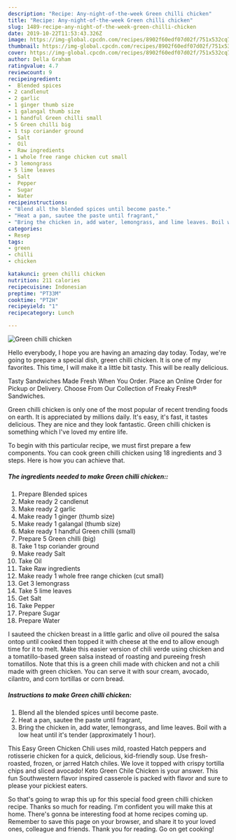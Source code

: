 ```yaml
---
description: "Recipe: Any-night-of-the-week Green chilli chicken"
title: "Recipe: Any-night-of-the-week Green chilli chicken"
slug: 1489-recipe-any-night-of-the-week-green-chilli-chicken
date: 2019-10-22T11:53:43.326Z
image: https://img-global.cpcdn.com/recipes/8902f60edf07d02f/751x532cq70/green-chilli-chicken-recipe-main-photo.jpg
thumbnail: https://img-global.cpcdn.com/recipes/8902f60edf07d02f/751x532cq70/green-chilli-chicken-recipe-main-photo.jpg
cover: https://img-global.cpcdn.com/recipes/8902f60edf07d02f/751x532cq70/green-chilli-chicken-recipe-main-photo.jpg
author: Della Graham
ratingvalue: 4.7
reviewcount: 9
recipeingredient:
-  Blended spices
- 2 candlenut
- 2 garlic
- 1 ginger thumb size
- 1 galangal thumb size
- 1 handful Green chilli small
- 5 Green chilli big
- 1 tsp coriander ground
-  Salt
-  Oil
-  Raw ingredients
- 1 whole free range chicken cut small
- 3 lemongrass
- 5 lime leaves
-  Salt
-  Pepper
-  Sugar
-  Water
recipeinstructions:
- "Blend all the blended spices until become paste."
- "Heat a pan, sautee the paste until fragrant,"
- "Bring the chicken in, add water, lemongrass, and lime leaves. Boil with a low heat until it&#39;s tender (approximately 1 hour)."
categories:
- Resep
tags:
- green
- chilli
- chicken

katakunci: green chilli chicken
nutrition: 211 calories
recipecuisine: Indonesian
preptime: "PT33M"
cooktime: "PT2H"
recipeyield: "1"
recipecategory: Lunch

---
```



![Green chilli chicken](https://img-global.cpcdn.com/recipes/8902f60edf07d02f/751x532cq70/green-chilli-chicken-recipe-main-photo.jpg)

Hello everybody, I hope you are having an amazing day today. Today, we're going to prepare a special dish, green chilli chicken. It is one of my favorites. This time, I will make it a little bit tasty. This will be really delicious.

Tasty Sandwiches Made Fresh When You Order. Place an Online Order for Pickup or Delivery. Choose From Our Collection of Freaky Fresh® Sandwiches.

Green chilli chicken is only one of the most popular of recent trending foods on earth. It is appreciated by millions daily. It's easy, it's fast, it tastes delicious. They are nice and they look fantastic. Green chilli chicken is something which I've loved my entire life.


To begin with this particular recipe, we must first prepare a few components. You can cook green chilli chicken using 18 ingredients and 3 steps. Here is how you can achieve that.

##### The ingredients needed to make Green chilli chicken::

1. Prepare  Blended spices
1. Make ready 2 candlenut
1. Make ready 2 garlic
1. Make ready 1 ginger (thumb size)
1. Make ready 1 galangal (thumb size)
1. Make ready 1 handful Green chilli (small)
1. Prepare 5 Green chilli (big)
1. Take 1 tsp coriander ground
1. Make ready  Salt
1. Take  Oil
1. Take  Raw ingredients
1. Make ready 1 whole free range chicken (cut small)
1. Get 3 lemongrass
1. Take 5 lime leaves
1. Get  Salt
1. Take  Pepper
1. Prepare  Sugar
1. Prepare  Water


I sauteed the chicken breast in a little garlic and olive oil poured the salsa ontop until cooked then topped it with cheese at the end to allow enough time for it to melt. Make this easier version of chili verde using chicken and a tomatillo-based green salsa instead of roasting and pureeing fresh tomatillos. Note that this is a green chili made with chicken and not a chili made with green chicken. You can serve it with sour cream, avocado, cilantro, and corn tortillas or corn bread. 

##### Instructions to make Green chilli chicken:

1. Blend all the blended spices until become paste.
1. Heat a pan, sautee the paste until fragrant,
1. Bring the chicken in, add water, lemongrass, and lime leaves. Boil with a low heat until it&#39;s tender (approximately 1 hour).


This Easy Green Chicken Chili uses mild, roasted Hatch peppers and rotisserie chicken for a quick, delicious, kid-friendly soup. Use fresh-roasted, frozen, or jarred Hatch chiles. We love it topped with crispy tortilla chips and sliced avocado! Keto Green Chile Chicken is your answer. This fun Southwestern flavor inspired casserole is packed with flavor and sure to please your pickiest eaters. 

So that's going to wrap this up for this special food green chilli chicken recipe. Thanks so much for reading. I'm confident you will make this at home. There's gonna be interesting food at home recipes coming up. Remember to save this page on your browser, and share it to your loved ones, colleague and friends. Thank you for reading. Go on get cooking!
